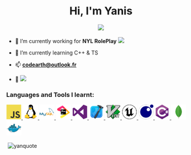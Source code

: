 <h1 align="center">Hi, I'm Yanis</h1>
<p style="margin: 15px;" align="center">
  <img src="https://readme-typing-svg.herokuapp.com/?duration=2000&color=red&center=true&vCenter=true&lines=Backend developer for fun;">
</p>

- 🔭 I’m currently working for **NYL RolePlay** [![](https://dcbadge.vercel.app/api/server/YCRBeqexsy)](https://discord.gg/YCRBeqexsy)

- 🌱 I’m currently learning C++ & TS

- 📫 **codearth@outlook.fr**

- 🧰 ![](https://dcbadge.vercel.app/api/shield/942389033273790496)

<h3 align="left">Languages and Tools I learnt: </h3>
<p align="left">  <a href="https://developer.mozilla.org/en-US/docs/Web/JavaScript" target="_blank" rel="noreferrer"> <img src="https://raw.githubusercontent.com/devicons/devicon/master/icons/javascript/javascript-original.svg" alt="javascript" width="40" height="40"/> </a> <a href="https://www.linux.org/" target="_blank" rel="noreferrer"> <img src="https://raw.githubusercontent.com/devicons/devicon/master/icons/linux/linux-original.svg" alt="linux" width="40" height="40"/> </a> <a href="https://www.mysql.com/" target="_blank" rel="noreferrer"> <img src="https://raw.githubusercontent.com/devicons/devicon/master/icons/mysql/mysql-original-wordmark.svg" alt="mysql" width="40" height="40"/> </a>
 <a href="https://www.jetbrains.com" target="_blank" rel="noreferrer"> <img src="https://raw.githubusercontent.com/devicons/devicon/master/icons/jetbrains/jetbrains-original.svg" alt="php" width="40" height="40"/> </a>
         <a href="https://www.visualstudio.net" target="_blank" rel="noreferrer"> <img src="https://raw.githubusercontent.com/devicons/devicon/master/icons/visualstudio/visualstudio-plain.svg" alt="php" width="40" height="40"/> </a>
        <a href="https://www.apple.com" target="_blank" rel="noreferrer"> <img src="https://raw.githubusercontent.com/devicons/devicon/master/icons/xcode/xcode-original.svg" alt="php" width="40" height="40"/> </a>
         <a href="https://none" target="_blank" rel="noreferrer"> <img src="https://raw.githubusercontent.com/devicons/devicon/master/icons/vim/vim-original.svg" alt="php" width="40" height="40"/> </a>
        <a href="https://unrealengine.net" target="_blank" rel="noreferrer"> <img src="https://raw.githubusercontent.com/devicons/devicon/master/icons/unrealengine/unrealengine-original.svg" alt="php" width="40" height="40"/> </a>
        <a href="https://none" target="_blank" rel="noreferrer"> <img src="https://raw.githubusercontent.com/devicons/devicon/master/icons/lua/lua-original.svg" alt="php" width="40" height="40"/> </a>
        <a href="https://none" target="_blank" rel="noreferrer"> <img src="https://raw.githubusercontent.com/devicons/devicon/master/icons/csharp/csharp-original.svg" alt="php" width="40" height="40"/> </a>
        <a href="https://none" target="_blank" rel="noreferrer"> <img src="https://raw.githubusercontent.com/devicons/devicon/master/icons/mongodb/mongodb-original.svg" alt="php" width="40" height="40"/> </a>
        <a href="https://none" target="_blank" rel="noreferrer"> <img src="https://raw.githubusercontent.com/devicons/devicon/master/icons/docker/docker-original.svg" alt="php" width="40" height="40"/> </a>
</p>

<p>&nbsp;<img align="center" src="https://github-readme-stats.vercel.app/api?username=yanquote&show_icons=true&locale=en" alt="yanquote" /></p>
